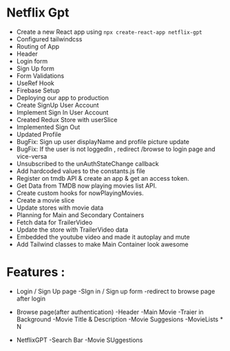 

# Netflix Gpt

- Create a new React app using `npx create-react-app netflix-gpt`
- Configured tailwindcss
- Routing of App
- Header
- Login form
- Sign Up form
- Form Validations
- UseRef Hook
- Firebase Setup
- Deploying our app to production
- Create SignUp User Account
- Implement Sign In User Account
- Created Redux Store with userSlice
- Implemented Sign Out
- Updated Profile
- BugFix: Sign up user displayName and profile picture update
- BugFix: If the user is not loggedIn , redirect /browse to login page and vice-versa
- Unsubscribed to the unAuthStateChange callback
- Add hardcoded values to the constants.js file
- Register on tmdb API & create an app & get an access token.
- Get Data from TMDB now playing movies list API.
- Create custom hooks for nowPlayingMovies.
- Create a movie slice
- Update stores with movie data
- Planning for Main and Secondary Containers
- Fetch data for TrailerVideo
- Update the store with TrailerVideo data
- Embedded the youtube video and made it autoplay and mute
- Add Tailwind classes to make Main Container  look awesome 


# Features :
- Login / Sign Up page
    -SIgn in / Sign up form
    -redirect to browse page after login

- Browse page(after authentication)
    -Header
    -Main Movie
        -Traier in Background
        -Movie Title & Description
        -Movie Suggesions
            -MovieLists * N

- NetflixGPT
    -Search Bar 
    -Movie SUggestions
    